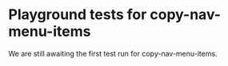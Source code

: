 # Playground tests for copy-nav-menu-items
We are still awaiting the first test run for copy-nav-menu-items.
